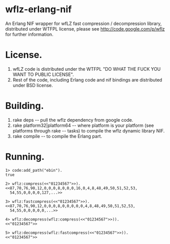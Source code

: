 wflz-erlang-nif
===============

An Erlang NIF wrapper for wfLZ fast compression / decompression library, distributed under WTFPL license, please see http://code.google.com/p/wflz for further information.

# License.

1. wfLZ code is distributed under the WTFPL "DO WHAT THE FUCK YOU WANT TO PUBLIC LICENSE".
2. Rest of the code, including Erlang code and nif bindings are distributed under BSD license.

# Building.

1. rake deps -- pull the wflz dependency from google code.
2. rake platform32|platform64 -- where platform is your platform (see platforms through rake -- tasks) to compile the wflz dynamic library NIF.
3. rake compile -- to compile the Erlang part.

# Running.
```
1> code:add_path("ebin").
true

2> wflz:compress(<<"01234567">>).
<<87,70,76,90,12,0,0,0,8,0,0,0,16,0,4,8,48,49,50,51,52,53,
  54,55,0,0,0,0,127,...>>

3> wflz:fastcompress(<<"01234567">>).
<<87,70,76,90,12,0,0,0,8,0,0,0,0,0,4,8,48,49,50,51,52,53,
  54,55,0,0,0,0,0,...>>

4> wflz:decompress(wflz:compress(<<"01234567">>)).
<<"01234567">>

5> wflz:decompress(wflz:fastcompress(<<"01234567">>)).     
<<"01234567">>
```
